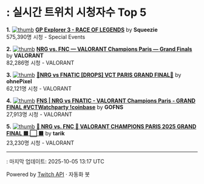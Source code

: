 # : 실시간 트위치 시청자수 Top 5

**1.** [![thumb](https://static-cdn.jtvnw.net/previews-ttv/live_user_squeezie-320x180.jpg)](https://twitch.tv/Squeezie)
**[GP Explorer 3 - RACE OF LEGENDS](https://twitch.tv/Squeezie)** by **Squeezie**<br>575,390명 시청  - Special Events

**2.** [![thumb](https://static-cdn.jtvnw.net/previews-ttv/live_user_valorant-320x180.jpg)](https://twitch.tv/VALORANT)
**[NRG vs. FNC — VALORANT Champions Paris — Grand Finals](https://twitch.tv/VALORANT)** by **VALORANT**<br>82,286명 시청  - VALORANT

**3.** [![thumb](https://static-cdn.jtvnw.net/previews-ttv/live_user_ohnepixel-320x180.jpg)](https://twitch.tv/ohnePixel)
**[🔴NRG vs FNATIC [DROPS] VCT PARIS GRAND FINAL🔴](https://twitch.tv/ohnePixel)** by **ohnePixel**<br>62,121명 시청  - VALORANT

**4.** [![thumb](https://static-cdn.jtvnw.net/previews-ttv/live_user_gofns-320x180.jpg)](https://twitch.tv/GOFNS)
**[FNS | NRG vs FNATIC - VALORANT Champions Paris - GRAND FINAL #VCTWatchparty !coinbase](https://twitch.tv/GOFNS)** by **GOFNS**<br>27,913명 시청  - VALORANT

**5.** [![thumb](https://static-cdn.jtvnw.net/previews-ttv/live_user_tarik-320x180.jpg)](https://twitch.tv/tarik)
**[🛑 NRG vs. FNC 🛑 VALORANT CHAMPIONS PARIS 2025 GRAND FINAL 🟦 ⬜ 🟥](https://twitch.tv/tarik)** by **tarik**<br>23,230명 시청  - VALORANT


---
: 마지막 업데이트: 2025-10-05 13:17 UTC

Powered by [Twitch API](https://dev.twitch.tv/docs/api/reference) · 자동화 봇